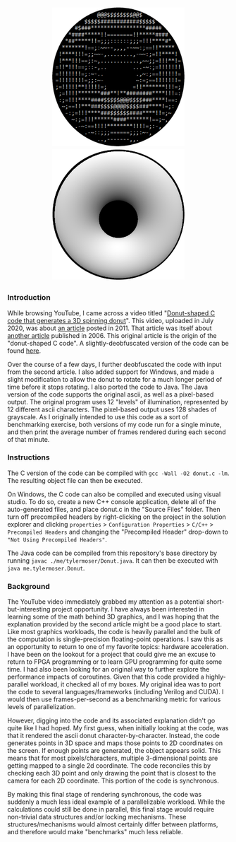 <h1 align="center">
  <img src="https://github.com/TylerMoser/Donut/blob/master/donutAscii.png" alt="ASCII donut" width="300">
  <img src="https://github.com/TylerMoser/Donut/blob/master/donutPixel.png" alt="pixel donut" width="300">
</h1>

### Introduction
While browsing YouTube, I came across a video titled "[Donut-shaped C code that generates a 3D spinning donut](https://www.youtube.com/watch?v=DEqXNfs_HhY)". This video, uploaded in July 2020, was about [an article](https://www.a1k0n.net/2011/07/20/donut-math.html) posted in 2011. That article was itself about [another article](https://www.a1k0n.net/2006/09/15/obfuscated-c-donut.html) published in 2006. This original article is the origin of the "donut-shaped C code". A slightly-deobfuscated version of the code can be found [here](https://www.dropbox.com/s/79ga2m7p2bnj1ga/donut_deobfuscated.c?dl=0).

Over the course of a few days, I further deobfuscated the code with input from the second article. I also added support for Windows, and made a slight modification to allow the donut to rotate for a much longer period of time before it stops rotating. I also ported the code to Java. The Java version of the code supports the original ascii, as well as a pixel-based output. The original program uses 12 "levels" of illumination, represented by 12 different ascii characters. The pixel-based output uses 128 shades of grayscale. As I originally intended to use this code as a sort of benchmarking exercise, both versions of my code run for a single minute, and then print the average number of frames rendered during each second of that minute.

### Instructions
The C version of the code can be compiled with `gcc -Wall -O2 donut.c -lm`. The resulting object file can then be executed.

On Windows, the C code can also be compiled and executed using visual studio. To do so, create a new C++ console application, delete all of the auto-generated files, and place donut.c in the "Source Files" folder. Then turn off precompiled headers by right-clicking on the project in the solution explorer and clicking `properties` > `Configuration Properties` > `C/C++` > `Precompiled Headers` and changing the "Precompiled Header" drop-down to `"Not Using Precompiled Headers"`.

The Java code can be compiled from this repository's base directory by running `javac ./me/tylermoser/Donut.java`. It can then be executed with `java me.tylermoser.Donut`.

### Background
The YouTube video immediately grabbed my attention as a potential short-but-interesting project opportunity. I have always been interested in learning some of the math behind 3D graphics, and I was hoping that the explanation provided by the second article might be a good place to start. Like most graphics workloads, the code is heavily parallel and the bulk of the computation is single-precision floating-point operations. I saw this as an opportunity to return to one of my favorite topics: hardware acceleration. I have been on the lookout for a project that could give me an excuse to return to FPGA programming or to learn GPU programming for quite some time. I had also been looking for an original way to further explore the performance impacts of coroutines. Given that this code provided a highly-parallel workload, it checked all of my boxes. My original idea was to port the code to several languages/frameworks (including Verilog and CUDA). I would then use frames-per-second as a benchmarking metric for various levels of parallelization.

However, digging into the code and its associated explanation didn't go quite like I had hoped. My first guess, when initially looking at the code, was that it rendered the ascii donut character-by-character. Instead, the code generates points in 3D space and maps those points to 2D coordinates on the screen. If enough points are generated, the object appears solid. This means that for most pixels/characters, multiple 3-dimensional points are getting mapped to a single 2d coordinate. The code reconciles this by checking each 3D point and only drawing the point that is closest to the camera for each 2D coordinate. This portion of the code is synchronous.

By making this final stage of rendering synchronous, the code was suddenly a much less ideal example of a parallelizable workload. While the calculations could still be done in parallel, this final stage would require non-trivial data structures and/or locking mechanisms. These structures/mechanisms would almost certainly differ between platforms, and therefore would make "benchmarks" much less reliable.
